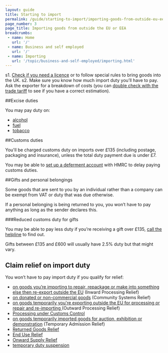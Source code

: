 ```yaml
---
layout: guide
title: Starting to import
permalink: /guide/starting-to-import/importing-goods-from-outside-eu-eea.html
page_number: 3
page_title: Importing goods from outside the EU or EEA
breadcrumbs:
 - name: Home
   url: '/'
 - name: Business and self employed
   url: '/'
 - name: Importing
   url: '/topic/business-and-self-employed/importing.html'   
---
```

s1. [Check if you need a licence](/guide/starting-to-import/import-licences.html) or to follow special rules to bring goods into the UK.
s2. Make sure you know how much import duty you’ll have to pay. Ask the exporter for a breakdown of costs (you can [double check  with the trade tariff]((/start/trade-tariff.html)) to see if you have a correct estimation).


##Excise duties

You may pay duty on:

- [alcohol](/topic/business-tax/alcohol-duties)   
- [fuel](/topic/business-tax/fuel-duty)   
- [tobacco](/topic/business-tax/tobacco-products-duty)  

##Customs duties

You'll be charged customs duty on imports over £135 (including postage, packaging and insurance), unless the total duty payment due is under £7.

You may be able to [set up a deferment account](/delay-paying-customs-duty-when-you-import-goods.html) with HMRC to delay paying customs duties.

##Gifts and personal belongings

Some goods that are sent to you by an individual rather than a company can be exempt from VAT or duty that was due otherwise.

If a personal belonging is being returned to you, you won’t have to pay anything as long as the sender declares this.

###Reduced customs duty for gifts

You may be able to pay less duty if you’re receiving a gift over £135, [call the helpline](https://www.gov.uk/government/organisations/hm-revenue-customs/contact/customs-international-trade-and-excise-enquiries) to find out. 

Gifts between £135 and £600 will usually have 2.5% duty but that might vary.

## Claim relief on import duty

You won’t have to pay import duty if you qualify for relief:

- [on goods you’re importing to repair, repackage or make into something else then re-export outside the EU](/guide/duty-relief-import-goods-processing/overview.html) (Inward Processing Relief)
- [on donated or non-commercial goods](/guide/relief-on-donated-noncommercial-goods/who-can-claim-relief.html) (Community Systems Relief)
- [on goods temporarily you're exporting outside the EU for processing or repair and re-importing ](/guide/outward-processing-relief/overview.html) (Outward Processing Relief)
- [Processing under Customs Control](/guide/processing-under-customs-control-relief-customs-warehousing/overview.html)
- [on goods temporarily imported goods for auction, exhibition or demonstration](/guide/temporary-admission-relief/overview.html) (Temporary Admission Relief)
- [Returned Goods Relief](/guide/returned-goods-relief/overview.html)
- [End Use Relief](/guide/end-use-relief/overview.html)
- [Onward Supply Relief](/guide/onward-supply-relief/overview.html)
- [temporary duty suspension](/guide/temporary-duty-suspensions/overview.html)

